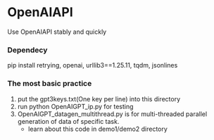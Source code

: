 # OpenAIAPI
Use OpenAIAPI stably and quickly


### Dependecy
pip install retrying, openai, urllib3==1.25.11, tqdm, jsonlines

### The most basic practice
  1. put the gpt3keys.txt(One key per line) into this directory
  2. run python OpenAIGPT_ip.py for testing  
  3. OpenAIGPT_datagen_multithread.py is for multi-threaded parallel generation of data of specific task.
       - learn about this code in demo1/demo2 directory